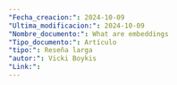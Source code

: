 ```yaml
---
"Fecha_creacion:": 2024-10-09
"Ultima_modificacion:": 2024-10-09
"Nombre_documento:": What are embeddings
"Tipo_documento:": Artículo
"tipo:": Reseña larga
"autor:": Vicki Boykis
"Link:": 
---
```




 


